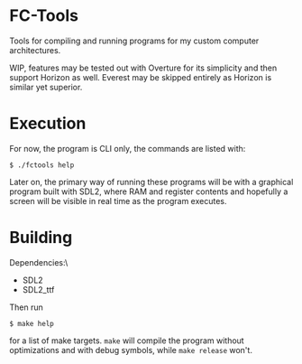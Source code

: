 # FC-Tools
Tools for compiling and running programs for my custom computer architectures.

WIP, features may be tested out with Overture for its simplicity and then support Horizon as well. Everest may be skipped entirely as Horizon is similar yet superior.

# Execution
For now, the program is CLI only, the commands are listed with:
```shell
$ ./fctools help
```

Later on, the primary way of running these programs will be with a graphical program built with SDL2, where RAM and register contents and hopefully a screen
will be visible in real time as the program executes.

# Building
Dependencies:\
- SDL2
- SDL2_ttf

Then run
```shell
$ make help
```
for a list of make targets. `make` will compile the program without optimizations and with debug symbols, while `make release` won't.
